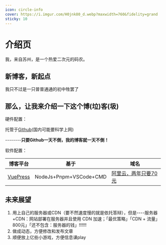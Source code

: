 ```yaml
---
icon: circle-info
cover: https://i.imgur.com/H0jnk80_d.webp?maxwidth=760&fidelity=grand
sticky: 10
---
```


# 介绍页

我，来自苏州，是一个热爱二次元的码农。

## 新博客，新起点

我只不过是一只普普通通的初中牲罢了

## 那么，让我来介绍一下这个博(垃)客(圾)

硬件配置：

托管于[Github](https://github.com)(国内可能要科学上网)

--------**只要Github一天不倒，我的博客就一天不倒！**

软件配置：

| 博客平台                                                     | 基于                   | 域名                                           |
| ------------------------------------------------------------ | ---------------------- | ---------------------------------------------- |
| [VuePress](https://vuepress.vuejs.org/zh/) | NodeJs+Pnpm+VSCode+CMD | [阿里云，两年只要70元](https://cn.aliyun.com/) |

## 未来展望

1. 用上自己的服务器或CDN（要不然速度慢的就是依托答辩），但是----服务器+CDN：网站部署在服务器并且使用 CDN 加速；「最优策略」「CDN + 流量」800元」「还不包含：服务器的钱」!!!!!!
2. 做成动态，方便修改和发布文章
3. 顺便放上亿些小游戏，方便信息课play
